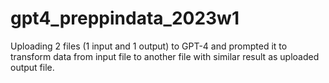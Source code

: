 # gpt4_preppindata_2023w1
Uploading 2 files (1 input and 1 output) to GPT-4 and prompted it to transform data from input file to another file with similar result as uploaded output file.
